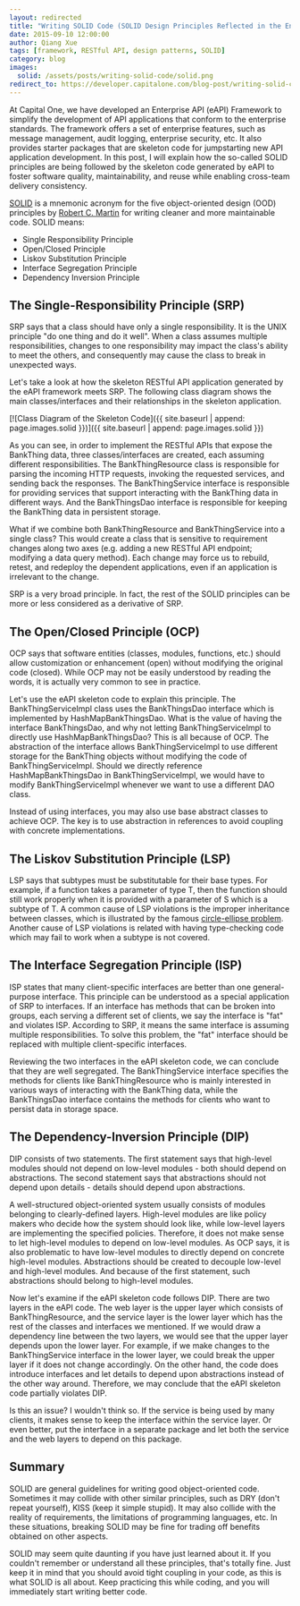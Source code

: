 ```yaml
---
layout: redirected
title: "Writing SOLID Code (SOLID Design Principles Reflected in the Enterprise API Framework)"
date: 2015-09-10 12:00:00
author: Qiang Xue
tags: [framework, RESTful API, design patterns, SOLID]
category: blog
images:
  solid: /assets/posts/writing-solid-code/solid.png
redirect_to: https://developer.capitalone.com/blog-post/writing-solid-code-solid-design-principles-reflected-in-the-enterprise-api-framework/?io=true
---
```


At Capital One, we have developed an Enterprise API (eAPI) Framework to simplify the development of API applications that conform to the enterprise standards. The framework offers a set of enterprise features, such as message management, audit logging, enterprise security, etc. It also provides starter packages that are skeleton code for jumpstarting new API application development. In this post, I will explain how the so-called SOLID principles are being followed by the skeleton code generated by eAPI to foster software quality, maintainability, and reuse while enabling cross-team delivery consistency.

<!--more-->

[SOLID](https://en.wikipedia.org/wiki/SOLID_(object-oriented_design)) is a mnemonic acronym for the five object-oriented design (OOD) principles by [Robert C. Martin](https://en.wikipedia.org/wiki/Robert_Cecil_Martin) for writing cleaner and more maintainable code. SOLID means:

* Single Responsibility Principle
* Open/Closed Principle
* Liskov Substitution Principle
* Interface Segregation Principle
* Dependency Inversion Principle


## The Single-Responsibility Principle (SRP)

SRP says that a class should have only a single responsibility. It is the UNIX principle "do one thing and do it well". When a class assumes multiple responsibilities, changes to one responsibility may impact the class's ability to meet the others, and consequently may cause the class to break in unexpected ways.

Let's take a look at how the skeleton RESTful API application generated by the eAPI framework meets SRP. The following class diagram shows the main classes/interfaces and their relationships in the skeleton application.

[![Class Diagram of the Skeleton Code]({{ site.baseurl | append: page.images.solid }})]({{ site.baseurl | append: page.images.solid }})

As you can see, in order to implement the RESTful APIs that expose the BankThing data, three classes/interfaces are created, each assuming different responsibilities. The BankThingResource class is responsible for parsing the incoming HTTP requests, invoking the requested services, and sending back the responses. The BankThingService interface is responsible for providing services that support interacting with the BankThing data in different ways. And the BankThingsDao interface is responsible for keeping the BankThing data in persistent storage.

What if we combine both BankThingResource and BankThingService into a single class? This would create a class that is sensitive to requirement changes along two axes (e.g. adding a new RESTful API endpoint; modifying a data query method). Each change may force us to rebuild, retest, and redeploy the dependent applications, even if an application is irrelevant to the change.

SRP is a very broad principle. In fact, the rest of the SOLID principles can be more or less considered as a derivative of SRP.


## The Open/Closed Principle (OCP)

OCP says that software entities (classes, modules, functions, etc.) should allow customization or enhancement (open) without modifying the original code (closed). While OCP may not be easily understood by reading the words, it is actually very common to see in practice.

Let's use the eAPI skeleton code to explain this principle. The BankThingServiceImpl class uses the BankThingsDao interface which is implemented by HashMapBankThingsDao. What is the value of having the interface BankThingsDao, and why not letting BankThingServiceImpl to directly use HashMapBankThingsDao? This is all because of OCP. The abstraction of the interface allows BankThingServiceImpl to use different storage for the BankThing objects without modifying the code of BankThingServiceImpl. Should we directly reference HashMapBankThingsDao in BankThingServiceImpl, we would have to modify BankThingServiceImpl whenever we want to use a different DAO class.

Instead of using interfaces, you may also use base abstract classes to achieve OCP. The key is to use abstraction in references to avoid coupling with concrete implementations.


## The Liskov Substitution Principle (LSP)

LSP says that subtypes must be substitutable for their base types. For example, if a function takes a parameter of type T, then the function should still work properly when it is provided with a parameter of S which is a subtype of T. A common cause of LSP violations is the improper inheritance between classes, which is illustrated by the famous [circle-ellipse problem](https://en.wikipedia.org/wiki/Circle-ellipse_problem). Another cause of LSP violations is related with having type-checking code which may fail to work when a subtype is not covered.


## The Interface Segregation Principle (ISP)

ISP states that many client-specific interfaces are better than one general-purpose interface. This principle can be understood as a special application of SRP to interfaces. If an interface has methods that can be broken into groups, each serving a different set of clients, we say the interface is "fat" and violates ISP. According to SRP, it means the same interface is assuming multiple responsibilities. To solve this problem, the "fat" interface should be replaced with multiple client-specific interfaces.

Reviewing the two interfaces in the eAPI skeleton code, we can conclude that they are well segregated. The BankThingService interface specifies the methods for clients like BankThingResource who is mainly interested in various ways of interacting with the BankThing data, while the BankThingsDao interface contains the methods for clients who want to persist data in storage space.


## The Dependency-Inversion Principle (DIP)

DIP consists of two statements. The first statement says that high-level modules should not depend on low-level modules - both should depend on abstractions. The second statement says that abstractions should not depend upon details - details should depend upon abstractions.

A well-structured object-oriented system usually consists of modules belonging to clearly-defined layers. High-level modules are like policy makers who decide how the system should look like, while low-level layers are implementing the specified policies. Therefore, it does not make sense to let high-level modules to depend on low-level modules. As OCP says, it is also problematic to have low-level modules to directly depend on concrete high-level modules. Abstractions should be created to decouple low-level and high-level modules. And because of the first statement, such abstractions should belong to high-level modules.

Now let's examine if the eAPI skeleton code follows DIP. There are two layers in the eAPI code. The web layer is the upper layer which consists of BankThingResource, and the service layer is the lower layer which has the rest of the classes and interfaces we mentioned. If we would draw a dependency line between the two layers, we would see that the upper layer depends upon the lower layer. For example, if we make changes to the BankThingService interface in the lower layer, we could break the upper layer if it does not change accordingly. On the other hand, the code does introduce interfaces and let details to depend upon abstractions instead of the other way around. Therefore, we may conclude that the eAPI skeleton code partially violates DIP.

Is this an issue? I wouldn't think so. If the service is being used by many clients, it makes sense to keep the interface within the service layer. Or even better, put the interface in a separate package and let both the service and the web layers to depend on this package.


## Summary

SOLID are general guidelines for writing good object-oriented code. Sometimes it may collide with other similar principles, such as DRY (don't repeat yourself), KISS (keep it simple stupid). It may also collide with the reality of requirements, the limitations of programming languages, etc. In these situations, breaking SOLID may be fine for trading off benefits obtained on other aspects.

SOLID may seem quite daunting if you have just learned about it. If you couldn't remember or understand all these principles, that's totally fine. Just keep it in mind that you should avoid tight coupling in your code, as this is what SOLID is all about. Keep practicing this while coding, and you will immediately start writing better code.

